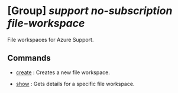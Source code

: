 # [Group] _support no-subscription file-workspace_

File workspaces for Azure Support.

## Commands

- [create](/Commands/support/no-subscription/file-workspace/_create.md)
: Creates a new file workspace.

- [show](/Commands/support/no-subscription/file-workspace/_show.md)
: Gets details for a specific file workspace.

